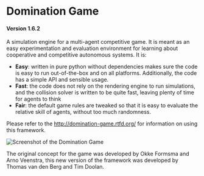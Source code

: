 Domination Game
===============

#### Version 1.6.2

A simulation engine for a multi-agent competitive game. It is meant as an easy experimentation and evaluation
environment for learning about cooperative and competitive autonomous systems. It is:

- **Easy**: written in pure python without dependencies makes sure the code is easy to run
            out-of-the-box and on all platforms. Additionally, the code has a simple API and
            sensible usage.
- **Fast**: the code does not rely on the rendering engine to run simulations, and the collision solver
            is written to be quite fast, leaving plenty of time for agents to think
- **Fair**: the default game rules are tweaked so that it is easy to evaluate the relative skill of agents,
            without too much randomness.

Please refer to the http://domination-game.rtfd.org/ for information on using this framework.

![Screenshot of the Domination Game](https://github.com/noio/Domination-Game/raw/master/screenshot.png)

The original concept for the game was developed by Okke Formsma and Arno Veenstra, this 
new version of the framework was developed by Thomas van den Berg and Tim Doolan.


